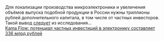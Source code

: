 <!--2025-01-17 11:57:11-->
<div class="yb">
  <div class="rss smaller1 habr"><p>Для&nbsp;локализации производства микроэлектроники и увеличения объёмов выпуска подобной продукции в&nbsp;России нужны триллионы рублей дополнительного капитала, в&nbsp;том числе от&nbsp;частных инвесторов. Такой вывод <a href="https://www.rbc.ru/technology_and_media/17/01/2025/678537319a794768871138a5" rel="noopener noreferrer nofollow">следует</a> из&nbsp;исследования... <br><a class="light" href="https://habr.com/ru/news/874426/?utm_source=habrahabr&utm_medium=rss&utm_campaign=874426">Kama Flow: потенциал частных инвестиций в электронику составляет 336 млрд рублей</a></div>
</div>
